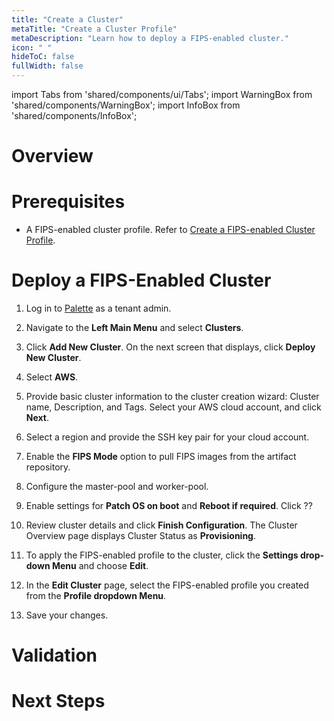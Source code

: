 ```yaml
---
title: "Create a Cluster"
metaTitle: "Create a Cluster Profile"
metaDescription: "Learn how to deploy a FIPS-enabled cluster."
icon: " "
hideToC: false
fullWidth: false
---
```


import Tabs from 'shared/components/ui/Tabs';
import WarningBox from 'shared/components/WarningBox';
import InfoBox from 'shared/components/InfoBox';


# Overview



# Prerequisites

- A FIPS-enabled cluster profile. Refer to [Create a FIPS-enabled Cluster Profile](/vertex/migrate-cluster-to-enterprise-mode/create-profile).



# Deploy a FIPS-Enabled Cluster

1. Log in to [Palette](https://console.spectrocloud.com) as a tenant admin.


2. Navigate to the **Left Main Menu** and select **Clusters**.


3. Click **Add New Cluster**. On the next screen that displays, click **Deploy New Cluster**. 


4. Select **AWS**.


5. Provide basic cluster information to the cluster creation wizard: Cluster name, Description, and Tags. Select your AWS cloud account, and click **Next**.


6. Select a region and provide the SSH key pair for your cloud account. 


7. Enable the **FIPS Mode** option to pull FIPS images from the artifact repository.


8. Configure the master-pool and worker-pool.


9. Enable settings for **Patch OS on boot** and **Reboot if required**. Click ??


10. Review cluster details and click **Finish Configuration**. The Cluster Overview page displays Cluster Status as **Provisioning**.


11. To apply the FIPS-enabled profile to the cluster, click the **Settings drop-down Menu** and choose **Edit**.


12. In the **Edit Cluster** page, select the FIPS-enabled profile you created from the **Profile dropdown Menu**.


13. Save your changes.


# Validation


# Next Steps










